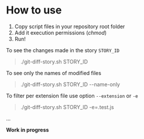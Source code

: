 # How to use

1. Copy script files in your repository root folder
2. Add it execution permissions (*chmod*)
3. Run!


To see the changes made in the story `STORY_ID` 
> ./git-diff-story.sh STORY_ID


To see only the names of modified files
> ./git-diff-story.sh STORY_ID --name-only

To filter per extension file use option `--extension` or `-e`
> ./git-diff-story.sh STORY_ID -e=.test.js

...

**Work in progress**